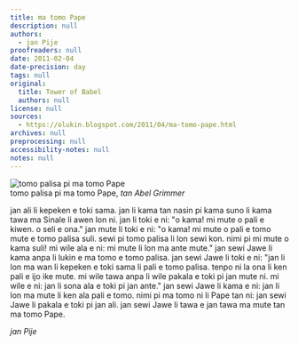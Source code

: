 ```yaml
---
title: ma tomo Pape
description: null
authors:
  - jan Pije
proofreaders: null
date: 2011-02-04
date-precision: day
tags: null
original:
  title: Tower of Babel
  authors: null
license: null
sources:
  - https://olukin.blogspot.com/2011/04/ma-tomo-pape.html
archives: null
preprocessing: null
accessibility-notes: null
notes: null
---
```


<!-- "The Tower of Babel" by Abel Grimmer (File:'The Tower of Babel' by Abel Grimmer, 1595.jpg). Public Domain. -->
![tomo palisa pi ma tomo Pape](https://upload.wikimedia.org/wikipedia/commons/1/14/%27The_Tower_of_Babel%27_by_Abel_Grimmer%2C_1595.jpg)  \
tomo palisa pi ma tomo Pape, *tan Abel Grimmer*

jan ali li kepeken e toki sama. jan li kama tan nasin pi kama suno li kama tawa ma Sinale li awen lon ni. jan li toki e ni: "o kama! mi mute o pali e kiwen. o seli e ona." jan mute li toki e ni: "o kama! mi mute o pali e tomo mute e tomo palisa suli. sewi pi tomo palisa li lon sewi kon. nimi pi mi mute o kama suli! mi wile ala e ni: mi mute li lon ma ante mute." jan sewi Jawe li kama anpa li lukin e ma tomo e tomo palisa. jan sewi Jawe li toki e ni: "jan li lon ma wan li kepeken e toki sama li pali e tomo palisa. tenpo ni la ona li ken pali e ijo ike mute. mi wile tawa anpa li wile pakala e toki pi jan mute ni. mi wile e ni: jan li sona ala e toki pi jan ante." jan sewi Jawe li kama e ni: jan li lon ma mute li ken ala pali e tomo. nimi pi ma tomo ni li Pape tan ni: jan sewi Jawe li pakala e toki pi jan ali. jan sewi Jawe li tawa e jan tawa ma mute tan ma tomo Pape. 

*jan Pije*

